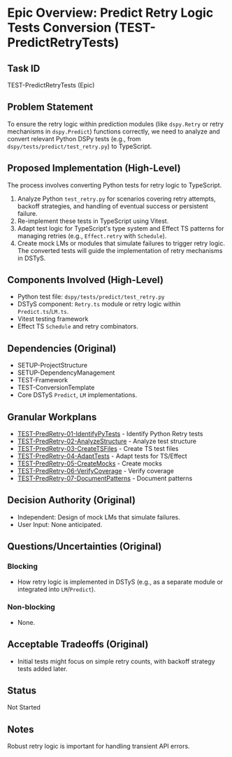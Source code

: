 # Epic Overview: Predict Retry Logic Tests Conversion (TEST-PredictRetryTests)

## Task ID
TEST-PredictRetryTests (Epic)

## Problem Statement
To ensure the retry logic within prediction modules (like `dspy.Retry` or retry mechanisms in `dspy.Predict`) functions correctly, we need to analyze and convert relevant Python DSPy tests (e.g., from `dspy/tests/predict/test_retry.py`) to TypeScript.

## Proposed Implementation (High-Level)
The process involves converting Python tests for retry logic to TypeScript.
1.  Analyze Python `test_retry.py` for scenarios covering retry attempts, backoff strategies, and handling of eventual success or persistent failure.
2.  Re-implement these tests in TypeScript using Vitest.
3.  Adapt test logic for TypeScript's type system and Effect TS patterns for managing retries (e.g., `Effect.retry` with `Schedule`).
4.  Create mock LMs or modules that simulate failures to trigger retry logic.
The converted tests will guide the implementation of retry mechanisms in DSTyS.

## Components Involved (High-Level)
- Python test file: `dspy/tests/predict/test_retry.py`
- DSTyS component: `Retry.ts` module or retry logic within `Predict.ts`/`LM.ts`.
- Vitest testing framework
- Effect TS `Schedule` and retry combinators.

## Dependencies (Original)
- SETUP-ProjectStructure
- SETUP-DependencyManagement
- TEST-Framework
- TEST-ConversionTemplate
- Core DSTyS `Predict`, `LM` implementations.

## Granular Workplans
- [TEST-PredRetry-01-IdentifyPyTests](../../Documentation/Plans/TEST-PredRetry-01-IdentifyPyTests.md) - Identify Python Retry tests
- [TEST-PredRetry-02-AnalyzeStructure](../../Documentation/Plans/TEST-PredRetry-02-AnalyzeStructure.md) - Analyze test structure
- [TEST-PredRetry-03-CreateTSFiles](../../Documentation/Plans/TEST-PredRetry-03-CreateTSFiles.md) - Create TS test files
- [TEST-PredRetry-04-AdaptTests](../../Documentation/Plans/TEST-PredRetry-04-AdaptTests.md) - Adapt tests for TS/Effect
- [TEST-PredRetry-05-CreateMocks](../../Documentation/Plans/TEST-PredRetry-05-CreateMocks.md) - Create mocks
- [TEST-PredRetry-06-VerifyCoverage](../../Documentation/Plans/TEST-PredRetry-06-VerifyCoverage.md) - Verify coverage
- [TEST-PredRetry-07-DocumentPatterns](../../Documentation/Plans/TEST-PredRetry-07-DocumentPatterns.md) - Document patterns

## Decision Authority (Original)
- Independent: Design of mock LMs that simulate failures.
- User Input: None anticipated.

## Questions/Uncertainties (Original)
### Blocking
- How retry logic is implemented in DSTyS (e.g., as a separate module or integrated into `LM`/`Predict`).
### Non-blocking
- None.

## Acceptable Tradeoffs (Original)
- Initial tests might focus on simple retry counts, with backoff strategy tests added later.

## Status
Not Started

## Notes
Robust retry logic is important for handling transient API errors.
